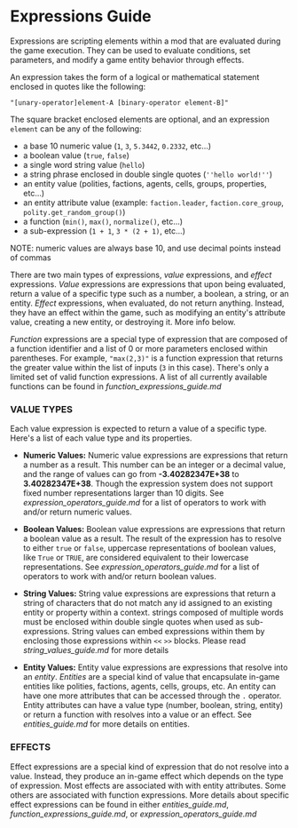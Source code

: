 # Expressions Guide

Expressions are scripting elements within a mod that are evaluated during the game
execution. They can be used to evaluate conditions, set parameters, and modify a
game entity behavior through effects.

An expression takes the form of a logical or mathematical statement enclosed in quotes
like the following:

`"[unary-operator]element-A [binary-operator element-B]"`

The square bracket enclosed elements are optional, and an expression `element`
can be any of the following:

- a base 10 numeric value (`1`, `3`, `5.3442`, `0.2332`, etc...)
- a boolean value (`true`, `false`)
- a single word string value (`hello`)
- a string phrase enclosed in double single quotes (`''hello world!''`)
- an entity value (polities, factions, agents, cells, groups, properties, etc...)
- an entity attribute value (example: `faction.leader`, `faction.core_group`,
  `polity.get_random_group()`)
- a function (`min()`, `max()`, `normalize()`, etc...)
- a sub-expression (`1 + 1`, `3 * (2 + 1)`, etc...)

NOTE: numeric values are always base 10, and use decimal points instead of commas

There are two main types of expressions, *value* expressions, and *effect* expressions.
*Value* expressions are expressions that upon being evaluated, return a value of a
specific type such as a number, a boolean, a string, or an entity. *Effect* expressions,
when evaluated, do not return anything. Instead, they have an effect within the game,
such as modifying an entity's attribute value, creating a new entity, or destroying
it. More info below.

*Function* expressions are a special type of expression that are composed of a function
identifier and a list of 0 or more parameters enclosed within parentheses. For example,
`"max(2,3)"` is a function expression that returns the greater value within the list
of inputs (`3` in this case). There's only a limited set of valid function expressions.
A list of all currently available functions can be found in *function_expressions_guide.md*

### VALUE TYPES

Each value expression is expected to return a value of a specific type. Here's a
list of each value type and its properties.

- **Numeric Values:**
  Numeric value expressions are expressions that return a number as a result. This
  number can be an integer or a decimal value, and the range of values can go from
  **-3.40282347E+38** to **3.40282347E+38**. Though the expression system does not support
  fixed number representations larger than 10 digits. See *expression_operators_guide.md*
  for a list of operators to work with and/or return numeric values.

- **Boolean Values:**
  Boolean value expressions are expressions that return a boolean value as a result.
  The result of the expression has to resolve to either `true` or `false`, uppercase
  representations of boolean values, like `True` or `TRUE`, are considered equivalent
  to their lowercase representations. See *expression_operators_guide.md* for a list of
  operators to work with and/or return boolean values.

- **String Values:**
  String value expressions are expressions that return a string of characters that
  do not match any id assigned to an existing entity or property within a context.
  strings composed of multiple words must be enclosed within double single quotes when
  used as sub-expressions. String values can embed expressions within them by enclosing
  those expressions within `<<` `>>` blocks. Please read *string_values_guide.md* for
  more details

- **Entity Values:**
  Entity value expressions are expressions that resolve into an *entity*. *Entities*
  are a special kind of value that encapsulate in-game entities like polities, factions,
  agents, cells, groups, etc. An entity can have one more attributes that can be
  accessed through the `.` operator. Entity attributes can have a value type (number,
  boolean, string, entity) or return a function with resolves into a value or an
  effect. See *entities_guide.md* for more details on entities.

### EFFECTS

Effect expressions are a special kind of expression that do not resolve into a value.
Instead, they produce an in-game effect which depends on the type of expression.
Most effects are associated with with entity attributes. Some others are associated
with function expressions. More details about specific effect expressions can be
found in either *entities_guide.md*, *function_expressions_guide.md*, or *expression_operators_guide.md*
